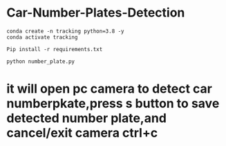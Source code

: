# Car-Number-Plates-Detection
```
conda create -n tracking python=3.8 -y
conda activate tracking
```

```
Pip install -r requirements.txt
```
```
python number_plate.py
```
# it will open pc camera to detect car numberpkate,press s button to save detected number plate,and cancel/exit camera ctrl+c 